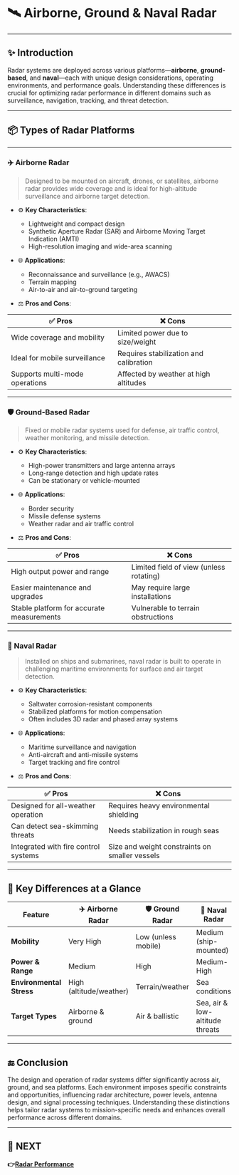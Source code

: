 # 🛰️ Airborne, Ground & Naval Radar

---

## ✨ Introduction

Radar systems are deployed across various platforms—**airborne**, **ground-based**, and **naval**—each with unique design considerations, operating environments, and performance goals. Understanding these differences is crucial for optimizing radar performance in different domains such as surveillance, navigation, tracking, and threat detection.

---

## 📦 Types of Radar Platforms

---

### ✈️ Airborne Radar

> Designed to be mounted on aircraft, drones, or satellites, airborne radar provides wide coverage and is ideal for high-altitude surveillance and airborne target detection.

- ⚙️ **Key Characteristics**:
  - Lightweight and compact design
  - Synthetic Aperture Radar (SAR) and Airborne Moving Target Indication (AMTI)
  - High-resolution imaging and wide-area scanning

- 🌐 **Applications**:
  - Reconnaissance and surveillance (e.g., AWACS)
  - Terrain mapping
  - Air-to-air and air-to-ground targeting

- ⚖️ **Pros and Cons**:

| ✅ Pros                          | ❌ Cons                              |
|----------------------------------|--------------------------------------|
| Wide coverage and mobility        | Limited power due to size/weight     |
| Ideal for mobile surveillance     | Requires stabilization and calibration |
| Supports multi-mode operations    | Affected by weather at high altitudes |

---

### 🛡️ Ground-Based Radar

> Fixed or mobile radar systems used for defense, air traffic control, weather monitoring, and missile detection.

- ⚙️ **Key Characteristics**:
  - High-power transmitters and large antenna arrays
  - Long-range detection and high update rates
  - Can be stationary or vehicle-mounted

- 🌐 **Applications**:
  - Border security
  - Missile defense systems
  - Weather radar and air traffic control

- ⚖️ **Pros and Cons**:

| ✅ Pros                          | ❌ Cons                              |
|----------------------------------|--------------------------------------|
| High output power and range       | Limited field of view (unless rotating) |
| Easier maintenance and upgrades   | May require large installations      |
| Stable platform for accurate measurements | Vulnerable to terrain obstructions  |

---

### 🚢 Naval Radar

> Installed on ships and submarines, naval radar is built to operate in challenging maritime environments for surface and air target detection.

- ⚙️ **Key Characteristics**:
  - Saltwater corrosion-resistant components
  - Stabilized platforms for motion compensation
  - Often includes 3D radar and phased array systems

- 🌐 **Applications**:
  - Maritime surveillance and navigation
  - Anti-aircraft and anti-missile systems
  - Target tracking and fire control

- ⚖️ **Pros and Cons**:

| ✅ Pros                          | ❌ Cons                              |
|----------------------------------|--------------------------------------|
| Designed for all-weather operation | Requires heavy environmental shielding |
| Can detect sea-skimming threats   | Needs stabilization in rough seas    |
| Integrated with fire control systems | Size and weight constraints on smaller vessels |

---

## 🧠 Key Differences at a Glance

| Feature                 | ✈️ Airborne Radar     | 🛡️ Ground Radar      | 🚢 Naval Radar         |
|------------------------|------------------------|-----------------------|------------------------|
| **Mobility**            | Very High               | Low (unless mobile)   | Medium (ship-mounted) |
| **Power & Range**       | Medium                  | High                  | Medium-High           |
| **Environmental Stress**| High (altitude/weather) | Terrain/weather       | Sea conditions        |
| **Target Types**        | Airborne & ground       | Air & ballistic       | Sea, air & low-altitude threats |

---



## 🔚 Conclusion

The design and operation of radar systems differ significantly across air, ground, and sea platforms. Each environment imposes specific constraints and opportunities, influencing radar architecture, power levels, antenna design, and signal processing techniques. Understanding these distinctions helps tailor radar systems to mission-specific needs and enhances overall performance across different domains.

---

## 🔹 NEXT  
**👉[Radar Performance](../Performance)**  
